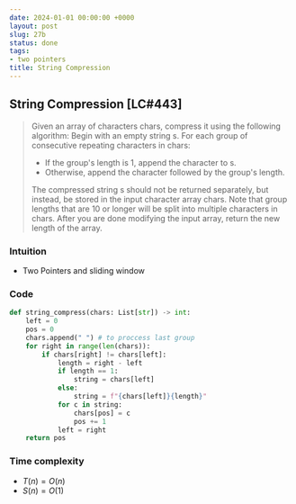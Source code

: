 ```yaml
---
date: 2024-01-01 00:00:00 +0000
layout: post
slug: 27b
status: done
tags:
- two pointers
title: String Compression
---
```


## String Compression [LC#443]
> Given an array of characters chars, compress it using the following algorithm:
> Begin with an empty string s. For each group of consecutive repeating characters in chars:
> - If the group's length is 1, append the character to s.
> - Otherwise, append the character followed by the group's length.
>
> The compressed string s should not be returned separately, but instead, be stored in the input character array chars. Note that group lengths that are 10 or longer will be split into multiple characters in chars. After you are done modifying the input array, return the new length of the array.

### Intuition
- Two Pointers and sliding window

### Code
```python
def string_compress(chars: List[str]) -> int:
    left = 0
    pos = 0
    chars.append(" ") # to proccess last group
    for right in range(len(chars)):
        if chars[right] != chars[left]:
            length = right - left
            if length == 1:
                string = chars[left]
            else:
                string = f"{chars[left]}{length}"
            for c in string:
                chars[pos] = c
                pos += 1
            left = right
    return pos
```
### Time complexity
- $T(n) = O(n)$
- $S(n) = O(1)$
